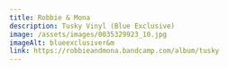 ```yaml
---
title: Robbie & Mona
description: Tusky Vinyl (Blue Exclusive)
image: /assets/images/0035329923_10.jpg
imageAlt: blueexclusiver&m
link: https://robbieandmona.bandcamp.com/album/tusky
---
```

